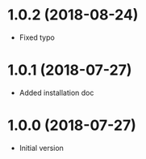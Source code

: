 # 1.0.2 (2018-08-24)

- Fixed typo

# 1.0.1 (2018-07-27)

- Added installation doc

# 1.0.0 (2018-07-27)

- Initial version
